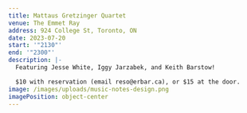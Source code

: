 ```yaml
---
title: Mattaus Gretzinger Quartet
venue: The Emmet Ray
address: 924 College St, Toronto, ON
date: 2023-07-20
start: '"2130"'
end: '"2300"'
description: |-
  F﻿eaturing Jesse White, Iggy Jarzabek, and Keith Barstow!

  $﻿10 with reservation (email reso@erbar.ca), or $15 at the door.
image: /images/uploads/music-notes-design.png
imagePosition: object-center
---
```

